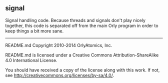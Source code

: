 ## signal

Signal handling code. Because threads and signals don't play nicely together, this code is separated off from the main Orly program in order to keep things a bit more sane.

-----

README.md Copyright 2010-2014 OrlyAtomics, Inc.

README.md is licensed under a Creative Commons Attribution-ShareAlike 4.0 International License.

You should have received a copy of the license along with this work. If not, see <http://creativecommons.org/licenses/by-sa/4.0/>.
